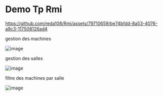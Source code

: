 # Demo Tp Rmi



https://github.com/reda108/Rmi/assets/79710659/be74bfdd-8a53-4076-a9c3-117508126ad4

gestion des machines

![image](https://github.com/reda108/Rmi/assets/79710659/b3c8cc9b-ac11-4c33-889b-f1c7db788536)

gestion des salles

![image](https://github.com/reda108/Rmi/assets/79710659/70e2a30f-c05b-404e-90f1-8f2f61899b4f)

filtre des machines par salle

![image](https://github.com/reda108/Rmi/assets/79710659/35fde22f-602d-4ec8-8c2a-f2bc79769c58)





